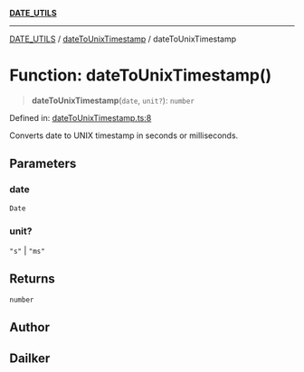 [**DATE_UTILS**](../../README.md)

***

[DATE_UTILS](../../README.md) / [dateToUnixTimestamp](../README.md) / dateToUnixTimestamp

# Function: dateToUnixTimestamp()

> **dateToUnixTimestamp**(`date`, `unit?`): `number`

Defined in: [dateToUnixTimestamp.ts:8](https://github.com/dailker/everyutil/blob/0531b9744e97cf76b2fb0fb9c6a72c61ec9e2b23/src/date/dateToUnixTimestamp.ts#L8)

Converts date to UNIX timestamp in seconds or milliseconds.

## Parameters

### date

`Date`

### unit?

`"s"` | `"ms"`

## Returns

`number`

## Author

## Dailker
